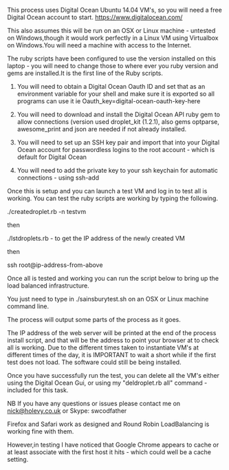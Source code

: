 This process uses Digital Ocean Ubuntu 14.04 VM's, so you will need a free Digital Ocean account to start.
https://www.digitalocean.com/

This also assumes this will be run on an OSX or Linux machine - untested on Windows,though it would work perfectly in a Linux VM using Virtualbox on Windows.You will need a machine with access to the Internet.

The ruby scripts have been configured to use the version installed on this laptop - you will need to change those to where ever you ruby version and gems are installed.It is the first line of the Ruby scripts. 

1) You will need to obtain a Digital Ocean Oauth ID and set that as an environment variable for your shell and make sure it is exported so all programs can use it
ie Oauth_key=digital-ocean-oauth-key-here  

2) You will need to download and install the Digital Ocean API ruby gem to allow connections (version used droplet_kit (1.2.1), also gems optparse, awesome_print and json are needed if not already installed.

3) You will need to set up an SSH key pair and import that into your Digital Ocean account for passwordless logins to the root account - which is default for Digital Ocean

4) You will need to add the private key to your ssh keychain for automatic connections - using ssh-add <private-key-name>

Once this is setup and you can launch a test VM and log in to test all is working. You can test the ruby scripts are working by typing the following.

./createdroplet.rb -n testvm

then 

./lstdroplets.rb - to get the IP address of the newly created VM

then

ssh root@ip-address-from-above

Once all is tested and working you can run the script below to bring up the load balanced infrastructure.

You just need to type in ./sainsburytest.sh on an OSX or Linux machine command line.

The process will output some parts of the process as it goes.

The IP address of the web server will be printed at the end of the process install script, and that will be the address to point your browser at to check all is working. Due to the different times taken to instantiate VM's at different times of the day, it is IMPORTANT to wait a short while if the first test does not load. The software could still be being installed.

Once you have successfully run the test, you can delete all the VM's either using the Digital Ocean Gui, or using my "deldroplet.rb all" command - included for this task.

NB
If you have any questions or issues please contact me on nick@holevy.co.uk or Skype: swcodfather

Firefox and Safari work as designed and Round Robin LoadBalancing is working fine with them.

However,in testing I have noticed that Google Chrome appears to cache or at least associate with the first host it hits - which could well be a cache setting.
